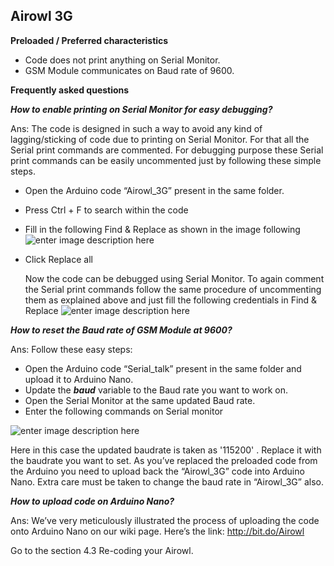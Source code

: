 Airowl 3G
----------------
**Preloaded / Preferred characteristics**

 - Code does not print anything on Serial Monitor. 
 - GSM Module communicates on Baud rate of 9600.

**Frequently asked questions**

 ***How to enable printing on Serial Monitor for easy debugging?***

Ans: The code is designed in such a way to avoid any kind of lagging/sticking of code due to printing on Serial Monitor. For that all the Serial print commands are commented. For debugging purpose these Serial print commands can be easily uncommented just by following these simple steps.

 - Open the Arduino code “Airowl_3G” present in the same folder.
 - Press Ctrl + F to search within the code
 - Fill in the following Find & Replace as shown in the image following![enter image description here](https://lh3.googleusercontent.com/-bXlvFCccBXI/V3oi6ohTcyI/AAAAAAAAERo/6GFj0kFJurQjvvgZjGzL7qxl5kxIJz4EQCLcB/s0/wi_1.PNG "wi_1.PNG")
 - Click Replace all
       
	Now the code can be debugged using Serial Monitor. 
	To again comment the Serial print commands follow the same procedure of uncommenting them as explained above and just fill the following credentials in Find & Replace 
			![enter image description here](https://lh3.googleusercontent.com/-bmpjkHlT0xk/V3ojFKphuRI/AAAAAAAAERw/lnEmZmkK4wEX9Ia0OoYUeP0loCqTQb1wgCLcB/s0/wi_2.PNG "wi_2.PNG")

***How to reset the Baud rate of GSM Module at 9600?***

Ans: Follow these easy steps:

 - Open the Arduino code “Serial_talk” present in the same folder and upload it to Arduino Nano.
 - Update the ***baud*** variable to the Baud rate you want to work on.
 - Open the Serial Monitor at the same updated Baud rate.
 - Enter the following commands on Serial monitor
  
 ![enter image description here](https://lh3.googleusercontent.com/-oszrS_znm6s/V3pFjGhr2iI/AAAAAAAAESk/rkKIWVjvxwAwTUlFGJqUdfXxr8D1VL-LQCLcB/s0/SET_BAUD2.PNG "SET_BAUD2.PNG")

Here in this case the updated baudrate is taken as '115200' . Replace it with the baudrate you want to set.
As you’ve replaced the preloaded code from the Arduino you need to upload back the “Airowl_3G” code into Arduino Nano. Extra care must be taken to change the baud rate in “Airowl_3G” also.

***How to upload code on Arduino Nano?***

Ans: We’ve very meticulously illustrated the process of uploading the code onto Arduino Nano on our wiki page. Here’s the link: http://bit.do/Airowl

Go to the section 4.3 Re-coding your Airowl.


